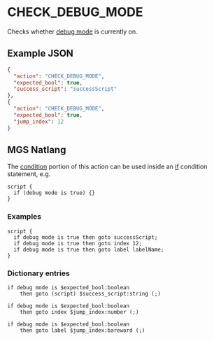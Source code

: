 # CHECK_DEBUG_MODE

Checks whether [debug mode](../debug_tools#debug-mode) is currently on.

## Example JSON

```json
{
  "action": "CHECK_DEBUG_MODE",
  "expected_bool": true,
  "success_script": "successScript"
},
{
  "action": "CHECK_DEBUG_MODE",
  "expected_bool": true,
  "jump_index": 12
}
```

## MGS Natlang

The [condition](../actions/conditional_gotos) portion of this action can be used inside an [if](../mgs/advanced_syntax#if-and-else) condition statement, e.g.

```mgs
script {
  if (debug mode is true) {}
}
```

### Examples

```mgs
script {
  if debug mode is true then goto successScript;
  if debug mode is true then goto index 12;
  if debug mode is true then goto label labelName;
}
```

### Dictionary entries

```
if debug mode is $expected_bool:boolean
    then goto (script) $success_script:string (;)

if debug mode is $expected_bool:boolean
    then goto index $jump_index:number (;)

if debug mode is $expected_bool:boolean
    then goto label $jump_index:bareword (;)
```
